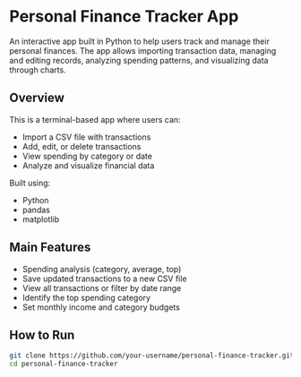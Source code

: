 # Personal Finance Tracker App

An interactive app built in Python to help users track and manage their personal finances. The app allows importing transaction data, managing and editing records, analyzing spending patterns, and visualizing data through charts.

## Overview

This is a terminal-based app where users can:
- Import a CSV file with transactions
- Add, edit, or delete transactions
- View spending by category or date
- Analyze and visualize financial data

Built using:
- Python
- pandas
- matplotlib

## Main Features

- Spending analysis (category, average, top)  
- Save updated transactions to a new CSV file
- View all transactions or filter by date range
- Identify the top spending category
- Set monthly income and category budgets

## How to Run

```bash
git clone https://github.com/your-username/personal-finance-tracker.git
cd personal-finance-tracker
